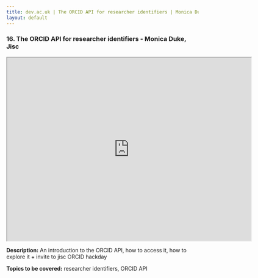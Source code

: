 ```yaml
---
title: dev.ac.uk | The ORCID API for researcher identifiers | Monica Duke, Jisc
layout: default
---
```


### 16. The ORCID API for researcher identifiers - Monica Duke, Jisc

<iframe src="https://drive.google.com/file/d/1JirTojanPcpncXyuELgxxPLqrRKmChkc/preview" width="640" height="480"></iframe>

**Description:** An introduction to the ORCID API, how to access it, how to explore it + invite to jisc ORCID hackday 

**Topics to be covered:** researcher identifiers, ORCID API


